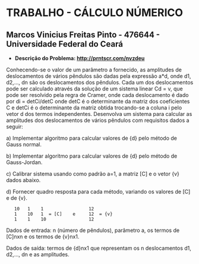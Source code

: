 # TRABALHO - CÁLCULO NÚMERICO
## **Marcos Vinicius Freitas Pinto - 476644 - Universidade Federal do Ceará**

- **Descrição do Problema: http://prntscr.com/nvzdeu**

Conhecendo-se o valor de um parâmetro a fornecido, as amplitudes de deslocamentos de vários pêndulos são
dadas pela expressão a*d, onde d1, d2,..., dn são os deslocamentos dos pêndulos. Cada um dos deslocamentos
pode ser calculado através da solução de um sistema linear Cd = v, que pode ser resolvido pela regra de
Cramer, onde cada deslocamento é dado por di = detCi/detC onde detC é o determinante da matriz dos
coeficientes C e detCi é o determinante da matriz obtida trocando-se a coluna i pelo vetor d dos termos
independentes. Desenvolva um sistema para calcular as amplitudes dos deslocamentos de vários pêndulos
com requisitos dados a seguir:

a) Implementar algoritmo para calcular valores de {d} pelo método de Gauss normal.

b) Implementar algoritmo para calcular valores de {d} pelo método de Gauss-Jordan.

c) Calibrar sistema usando como padrão a=1, a matriz [C] e o vetor {v} dados abaixo.

d) Fornecer quadro resposta para cada método, variando os valores de [C] e de {v}.

       10   1    1                 12
       1    10   1  = [C]    e     12  = {v}          
       1    1    10                12


Dados de entrada: n (número de pêndulos), parâmetro a, os termos de [C]nxn e os termos de {v}nx1.

Dados de saída: termos de {d}nx1 que representam os n deslocamentos d1, d2,..., dn e as amplitudes.


